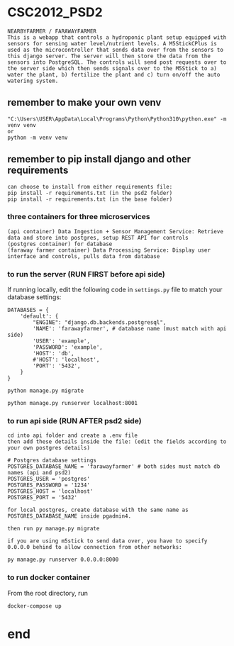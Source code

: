 # CSC2012_PSD2
```
NEARBYFARMER / FARAWAYFARMER
This is a webapp that controls a hydroponic plant setup equipped with sensors for sensing water level/nutrient levels. A M5StickCPlus is used as the microcontroller that sends data over from the sensors to this django server. The server will then store the data from the sensors into PostgreSQL. The controls will send post requests over to the server side which then sends signals over to the M5Stick to a) water the plant, b) fertilize the plant and c) turn on/off the auto watering system.
```

## remember to make your own venv
```
"C:\Users\USER\AppData\Local\Programs\Python\Python310\python.exe" -m venv venv
or
python -m venv venv
```

##  remember to pip install django and other requirements

```
can choose to install from either requirements file:
pip install -r requirements.txt (in the psd2 folder)
pip install -r requirements.txt (in the base folder)
```

### three containers for three microservices
```
(api container) Data Ingestion + Sensor Management Service: Retrieve data and store into postgres, setup REST API for controls
(postgres container) for database
(faraway farmer container) Data Processing Service: Display user interface and controls, pulls data from database
```

### to run the server (RUN FIRST before api side)
If running locally, edit the following code in ```settings.py``` file to match your database settings:
```
DATABASES = {
    'default': {
        "ENGINE": "django.db.backends.postgresql",
        'NAME': 'farawayfarmer', # database name (must match with api side)
        'USER': 'example',
        'PASSWORD': 'example',
        'HOST': 'db',
        #'HOST': 'localhost',
        'PORT': '5432',
    }
}
```
```
python manage.py migrate
```
```
python manage.py runserver localhost:8001
```

### to run api side (RUN AFTER psd2 side)
```
cd into api folder and create a .env file
then add these details inside the file: (edit the fields according to your own postgres details)

# Postgres database settings
POSTGRES_DATABASE_NAME = 'farawayfarmer' # both sides must match db names (api and psd2)
POSTGRES_USER = 'postgres'
POSTGRES_PASSWORD = '1234'
POSTGRES_HOST = 'localhost'
POSTGRES_PORT = '5432'

for local postgres, create database with the same name as POSTGRES_DATABASE_NAME inside pgadmin4.

then run py manage.py migrate

if you are using m5stick to send data over, you have to specify 0.0.0.0 behind to allow connection from other networks:

py manage.py runserver 0.0.0.0:8000

```

### to run docker container
From the root directory, run
```
docker-compose up
```
# end
